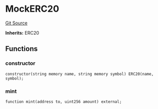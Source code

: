 # MockERC20
[Git Source](https://github.com//PermissionlessGames/degen-casino/blob/8c111e031dce22e9b3adb986428659289f9e12a7/src/dev/mock/MockERC20.sol)

**Inherits:**
ERC20


## Functions
### constructor


```solidity
constructor(string memory name, string memory symbol) ERC20(name, symbol);
```

### mint


```solidity
function mint(address to, uint256 amount) external;
```


